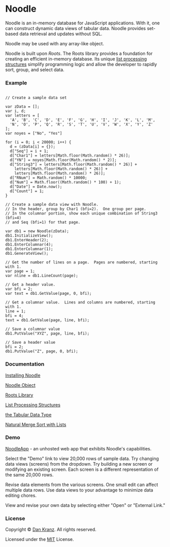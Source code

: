 # Noodle
Noodle is an in-memory database for JavaScript applications. With it, one can construct dynamic data views of tabular data.
Noodle provides set-based data retrieval and updates without SQL.

Noodle may be used with any array-like object.

Noodle is built upon *Roots*.  The Roots library provides a foundation for creating an efficient in-memory database.
Its unique [list processing structures](https://github.com/znarkd/Noodle/wiki/List-Processing-Structures)
simplify programming logic and allow the developer to rapidly sort, group, and select data.

### Example
```

// Create a sample data set

var zData = [];
var i, d;
var letters = [
  'A', 'B', 'C', 'D', 'E', 'F', 'G', 'H', 'I', 'J', 'K', 'L', 'M',
  'N', 'O', 'P', 'Q', 'R', 'S', 'T', 'U', 'V', 'W', 'X', 'Y', 'Z'
];
var noyes = ["No", "Yes"]

for (i = 0; i < 20000; i++) {
  d = (zData[i] = {});
  d["Seq"] = i + 1;
  d["Char1"] = letters[Math.floor(Math.random() * 26)];
  d["YN"] = noyes[Math.floor(Math.random() * 2)];
  d["String3"] = letters[Math.floor(Math.random() * 26)] +
    letters[Math.floor(Math.random() * 26)] +
    letters[Math.floor(Math.random() * 26)];
  d["RNum"] = Math.random() * 10000;
  d["Num"] = Math.floor((Math.random() * 100) + 1);
  d["Date"] = Date.now();
  d["Count"] = 1;
}

// Create a sample data view with Noodle.
// In the header, group by Char1 (bfi=2).  One group per page.
// In the columnar portion, show each unique combination of String3 (bfi=4)
// and Seq (bfi=1) for that page.

var db1 = new Noodle(zData);
db1.InitializeView();
db1.EnterHeader(2);
db1.EnterColumnar(4);
db1.EnterColumnar(1);
db1.GenerateView();

// Get the number of lines on a page.  Pages are numbered, starting with 1.
var page = 1;
var nline = db1.LineCount(page);

// Get a header value.
var bfi = 2;
var text = db1.GetValue(page, 0, bfi);

// Get a columnar value.  Lines and columns are numbered, starting with 1.
line = 1;
bfi = 4;
text = db1.GetValue(page, line, bfi);

// Save a columnar value
db1.PutValue("XYZ", page, line, bfi);

// Save a header value
bfi = 2;
db1.PutValue("Z", page, 0, bfi);
```
### Documentation
[Installing Noodle](https://github.com/znarkd/Noodle/wiki)

[Noodle Object](https://github.com/znarkd/Noodle/wiki/Noodle-object)

[Roots Library](https://github.com/znarkd/Noodle/wiki/Roots-library)

[List Processing Structures](https://github.com/znarkd/Noodle/wiki/List-Processing-Structures)

[the Tabular Data Type](https://github.com/znarkd/Noodle/wiki/The-Tabular-Data-Type)

[Natural Merge Sort with Lists](https://github.com/znarkd/Noodle/wiki/Natural-Merge-Sort-with-Lists)


### Demo

[NoodleApp](https://znarkd.github.io/Noodle/NoodleApp.html?rev=20211001.1) - an unhosted 
web app that exhibits Noodle's capabilities.

Select the "Demo" link to view 20,000 rows of sample data.  Try changing data views (screens)
from the dropdown.  Try building a new screen or modifying an existing screen.  Each screen is
a different representation of the same 20,000 rows.

Revise data elements from the various screens.  One small edit can affect multiple data rows.
Use data views to your advantage to minimize data editing chores.

View and revise your own data by selecting either "Open" or "External Link."


### License
Copyright © [Dan Kranz](https://github.com/znarkd?tab=repositories).  All rights reserved.

Licensed under the [MIT](https://github.com/znarkd/Noodle/blob/master/LICENSE) License.
